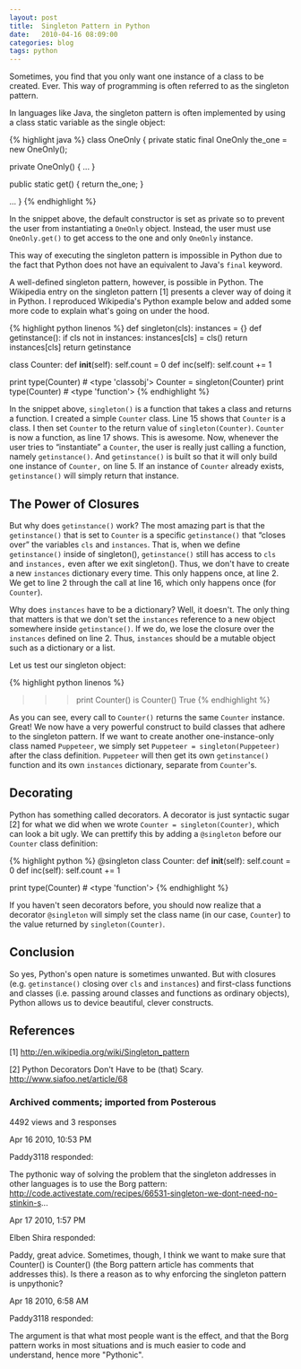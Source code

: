 ```yaml
---
layout: post
title:  Singleton Pattern in Python
date:   2010-04-16 08:09:00
categories: blog
tags: python
---
```


Sometimes, you find that you only want one instance of a class to be created.
Ever. This way of programming is often referred to as the singleton pattern.

In languages like Java, the singleton pattern is often implemented by using a
class static variable as the single object:

{% highlight java %}
class OneOnly {
  private static final OneOnly the_one = new OneOnly();
  
  private OneOnly() { ... }

  public static get() {
    return the_one;
  }
 
  ...
}
{% endhighlight %}

In the snippet above, the default constructor is set as private so to prevent
the user from instantiating a `OneOnly` object. Instead, the user must use
`OneOnly.get()` to get access to the one and only `OneOnly` instance.

This way of executing the singleton pattern is impossible in Python due to the
fact that Python does not have an equivalent to Java's `final` keyword.

A well-defined singleton pattern, however, is possible in Python. The Wikipedia
entry on the singleton pattern [1] presents a clever way of doing it in Python.
I reproduced Wikipedia's Python example below and added some more code to
explain what's going on under the hood.

{% highlight python linenos %}
def singleton(cls):
    instances = {}
    def getinstance():
        if cls not in instances:
            instances[cls] = cls()
        return instances[cls]
    return getinstance
 
class Counter:
    def __init__(self):
        self.count = 0
    def inc(self):
        self.count += 1
 
print type(Counter)    # <type 'classobj'>
Counter = singleton(Counter)
print type(Counter)    # <type 'function'>
{% endhighlight %}

In the snippet above, `singleton()` is a function that takes a class and returns a
function. I created a simple `Counter` class. Line 15 shows that `Counter` is a
class. I then set `Counter` to the return value of `singleton(Counter)`. `Counter` is
now a function, as line 17 shows. This is awesome. Now, whenever the user tries
to “instantiate” a `Counter`, the user is really just calling a function, namely
`getinstance()`. And `getinstance()` is built so that it will only build one
instance of `Counter,` on line 5. If an instance of `Counter` already exists,
`getinstance()` will simply return that instance.

## The Power of Closures

But why does `getinstance()` work? The most amazing part is that the `getinstance()`
that is set to `Counter` is a specific `getinstance()` that “closes over” the
variables `cls` and `instances`. That is, when we define `getinstance()` inside of
singleton(), `getinstance()` still has access to `cls` and `instances,` even after we
exit singleton(). Thus, we don't have to create a new `instances` dictionary every
time. This only happens once, at line 2. We get to line 2 through the call at
line 16, which only happens once (for `Counter`).

Why does `instances` have to be a dictionary? Well, it doesn't. The only thing
that matters is that we don't set the `instances` reference to a new object
somewhere inside `getinstance()`. If we do, we lose the closure over the
`instances` defined on line 2. Thus, `instances` should be a mutable object such
as a dictionary or a list.

Let us test our singleton object:

{% highlight python linenos %}
>>> print Counter() is Counter()
True
{% endhighlight %}

As you can see, every call to `Counter()` returns the same `Counter` instance.
Great! We now have a very powerful construct to build classes that adhere to the
singleton pattern. If we want to create another one-instance-only class named
`Puppeteer`, we simply set `Puppeteer = singleton(Puppeteer)` after the class
definition. `Puppeteer` will then get its own `getinstance()` function and its own
`instances` dictionary, separate from `Counter`'s.

## Decorating

Python has something called decorators. A decorator is just syntactic sugar [2]
for what we did when we wrote `Counter = singleton(Counter)`, which can look a bit
ugly. We can prettify this by adding a `@singleton` before our `Counter` class
definition:

{% highlight python %}
@singleton
class Counter:
    def __init__(self):
        self.count = 0
    def inc(self):
        self.count += 1
 
print type(Counter) # <type 'function'>
{% endhighlight %}

If you haven't seen decorators before, you should now realize that a decorator
`@singleton` will simply set the class name (in our case, `Counter`) to the
value returned by `singleton(Counter)`.

## Conclusion

So yes, Python's open nature is sometimes unwanted. But with closures (e.g.
`getinstance()` closing over `cls` and `instances`) and first-class functions
and classes (i.e. passing around classes and functions as ordinary objects),
Python allows us to device beautiful, clever constructs.

## References

[1] http://en.wikipedia.org/wiki/Singleton_pattern

[2] Python Decorators Don't Have to be (that) Scary. http://www.siafoo.net/article/68

### Archived comments; imported from Posterous

4492 views and 3 responses

Apr 16 2010, 10:53 PM

Paddy3118 responded:

The pythonic way of solving the problem that the singleton addresses in other
languages is to use the Borg pattern:
http://code.activestate.com/recipes/66531-singleton-we-dont-need-no-stinkin-s...

Apr 17 2010, 1:57 PM

Elben Shira responded:

Paddy, great advice. Sometimes, though, I think we want to make sure that
Counter() is Counter() (the Borg pattern article has comments that addresses
this). Is there a reason as to why enforcing the singleton pattern is
unpythonic?

Apr 18 2010, 6:58 AM

Paddy3118 responded:

The argument is that what most people want is the effect, and that the Borg
pattern works in most situations and is much easier to code and understand,
hence more "Pythonic".
